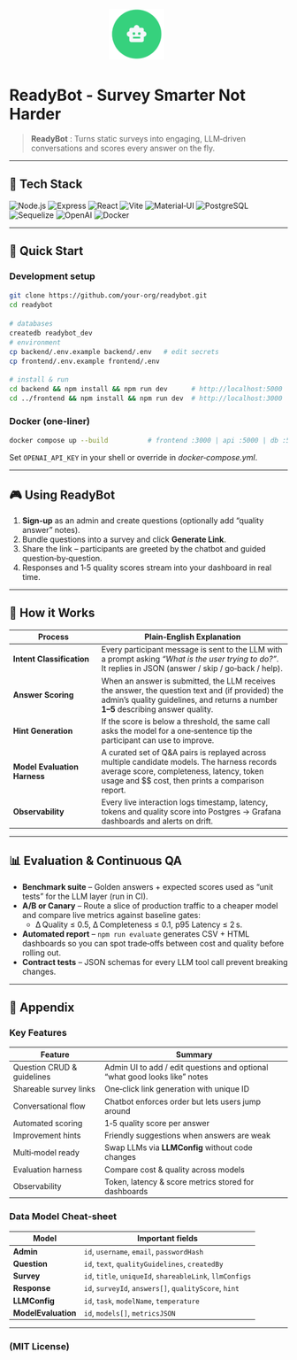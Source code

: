 <div style="width:100px; height:100px; margin-left:180px;">

![ReadyBot Logo](images/logo.png)

</div>

# ReadyBot - Survey Smarter Not Harder

> **ReadyBot** : Turns static surveys into engaging, LLM‑driven conversations and scores every answer on the fly.

---

## 🔧 Tech Stack

<p>
  <img alt="Node.js" src="https://img.shields.io/badge/Node.js-339933?logo=node.js&logoColor=white">
  <img alt="Express" src="https://img.shields.io/badge/Express-000000?logo=express&logoColor=white">
  <img alt="React" src="https://img.shields.io/badge/React-61DAFB?logo=react&logoColor=white">
  <img alt="Vite" src="https://img.shields.io/badge/Vite-646CFF?logo=vite&logoColor=white">
  <img alt="Material‑UI" src="https://img.shields.io/badge/MUI-007FFF?logo=mui&logoColor=white">
  <img alt="PostgreSQL" src="https://img.shields.io/badge/PostgreSQL-4169E1?logo=postgresql&logoColor=white">
  <img alt="Sequelize" src="https://img.shields.io/badge/Sequelize-52B0E7?logo=sequelize&logoColor=white">
  <img alt="OpenAI" src="https://img.shields.io/badge/OpenAI-412991?logo=openai&logoColor=white">
  <img alt="Docker" src="https://img.shields.io/badge/Docker-2496ED?logo=docker&logoColor=white">
</p>

---

## 🚀 Quick Start

### Development setup

```bash
git clone https://github.com/your‑org/readybot.git
cd readybot

# databases
createdb readybot_dev
# environment
cp backend/.env.example backend/.env   # edit secrets
cp frontend/.env.example frontend/.env

# install & run
cd backend && npm install && npm run dev      # http://localhost:5000
cd ../frontend && npm install && npm run dev  # http://localhost:3000
```

### Docker (one‑liner)

```bash
docker compose up --build          # frontend :3000 | api :5000 | db :5432
```

Set `OPENAI_API_KEY` in your shell or override in *docker‑compose.yml*.

---

## 🎮 Using ReadyBot

1. **Sign‑up** as an admin and create questions (optionally add “quality answer” notes).  
2. Bundle questions into a survey and click **Generate Link**.  
3. Share the link – participants are greeted by the chatbot and guided question‑by‑question.  
4. Responses and 1‑5 quality scores stream into your dashboard in real time.

---

## 🤖 How it Works

| Process | Plain‑English Explanation |
|---------|---------------------------|
| **Intent Classification** | Every participant message is sent to the LLM with a prompt asking *“What is the user trying to do?”*. It replies in JSON (answer / skip / go‑back / help). |
| **Answer Scoring** | When an answer is submitted, the LLM receives the answer, the question text and (if provided) the admin’s quality guidelines, and returns a number **1–5** describing answer quality. |
| **Hint Generation** | If the score is below a threshold, the same call asks the model for a one‑sentence tip the participant can use to improve. |
| **Model Evaluation Harness** | A curated set of Q&A pairs is replayed across multiple candidate models. The harness records average score, completeness, latency, token usage and $$ cost, then prints a comparison report. |
| **Observability** | Every live interaction logs timestamp, latency, tokens and quality score into Postgres → Grafana dashboards and alerts on drift. |

---

## 📊 Evaluation & Continuous QA

* **Benchmark suite** – Golden answers + expected scores used as “unit tests” for the LLM layer (run in CI).  
* **A/B or Canary** – Route a slice of production traffic to a cheaper model and compare live metrics against baseline gates:  
  * Δ Quality ≤ 0.5, Δ Completeness ≤ 0.1, p95 Latency ≤ 2 s.  
* **Automated report** – `npm run evaluate` generates CSV + HTML dashboards so you can spot trade‑offs between cost and quality before rolling out.  
* **Contract tests** – JSON schemas for every LLM tool call prevent breaking changes.  

---

## 📑 Appendix

### Key Features

| Feature | Summary |
|---------|---------|
| Question CRUD & guidelines | Admin UI to add / edit questions and optional “what good looks like” notes |
| Shareable survey links | One‑click link generation with unique ID |
| Conversational flow | Chatbot enforces order but lets users jump around |
| Automated scoring | 1‑5 quality score per answer |
| Improvement hints | Friendly suggestions when answers are weak |
| Multi‑model ready | Swap LLMs via **LLMConfig** without code changes |
| Evaluation harness | Compare cost & quality across models |
| Observability | Token, latency & score metrics stored for dashboards |

### Data Model Cheat‑sheet

| Model | Important fields |
|-------|-----------------|
| **Admin** | `id`, `username`, `email`, `passwordHash` |
| **Question** | `id`, `text`, `qualityGuidelines`, `createdBy` |
| **Survey** | `id`, `title`, `uniqueId`, `shareableLink`, `llmConfigs` |
| **Response** | `id`, `surveyId`, `answers[]`, `qualityScore`, `hint` |
| **LLMConfig** | `id`, `task`, `modelName`, `temperature` |
| **ModelEvaluation** | `id`, `models[]`, `metricsJSON` |

---

### (MIT License)
